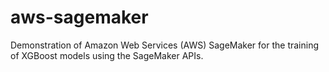 # aws-sagemaker
Demonstration of Amazon Web Services (AWS) SageMaker for the training of XGBoost models using the SageMaker APIs.
